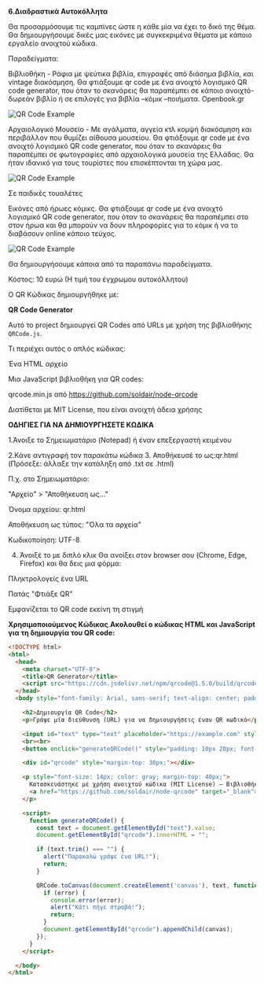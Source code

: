 **6.Διαδραστικά Αυτοκόλλητα**

Θα προσαρμόσουμε τις καμπίνες ώστε η κάθε μία να έχει το δικό της θέμα. Θα δημιουργήσουμε δικές μας εικόνες με συγκεκριμένα θέματα με κάποιο εργαλείο ανοιχτού κώδικα.

Παραδείγματα:

Βιβλιοθήκη - Ράφια με ψεύτικα βιβλία, επιγραφές από διάσημα βιβλία, και vintage διακόσμηση. Θα φτιάξουμε qr code με ένα ανοιχτό λογισμικό QR code generator, που όταν το σκανάρεις θα παραπέμπει σε κάποιο ανοιχτό-δωρεάν βιβλίο ή σε επιλογές για βιβλία –κόμικ –ποιήματα. Openbook.gr

![QR Code Example](https://github.com/2o-gym-chrys/UNBEATABLES/blob/main/6.%CE%94%CE%B9%CE%B1%CE%B4%CF%81%CE%B1%CF%83%CF%84%CE%B9%CE%BA%CE%AC%20_%20%CE%91%CF%85%CF%84%CE%BF%CE%BA%CF%8C%CE%BB%CE%BB%CE%B7%CF%84%CE%B1/BI%CE%92%CE%9B%CE%99%CE%9F%CE%98%CE%97%CE%9A%CE%97.png?raw=true)


Αρχαιολογικό Μουσείο - Με αγάλματα, αγγεία κτλ κομψή διακόσμηση και περιβάλλον που θυμίζει αίθουσα μουσείου. Θα φτιάξουμε qr code με ένα ανοιχτό λογισμικό QR code generator, που όταν το σκανάρεις θα παραπέμπει σε φωτογραφίες από αρχαιολογικά μουσεία της Ελλάδας. Θα ήταν ιδανικό για τους τουρίστες που επισκέπτονται τη χώρα μας.



![QR Code Example](https://github.com/2o-gym-chrys/UNBEATABLES/blob/main/6.%CE%94%CE%B9%CE%B1%CE%B4%CF%81%CE%B1%CF%83%CF%84%CE%B9%CE%BA%CE%AC%20_%20%CE%91%CF%85%CF%84%CE%BF%CE%BA%CF%8C%CE%BB%CE%BB%CE%B7%CF%84%CE%B1/%CE%9C%CE%9F%CE%A5%CE%A3%CE%95%CE%99%CE%91.png?raw=true)

Σε παιδικές τουαλέτες

Εικόνες από ήρωες κόμικς. Θα φτιάξουμε qr code με ένα ανοιχτό λογισμικό QR code generator, που όταν το σκανάρεις θα παραπέμπει στο στον ήρωα και θα μπορούν να δουν πληροφορίες για το κόμικ ή να το διαβάσουν online κάποιο τεύχος.



![QR Code Example](https://github.com/2o-gym-chrys/UNBEATABLES/blob/main/6.%CE%94%CE%B9%CE%B1%CE%B4%CF%81%CE%B1%CF%83%CF%84%CE%B9%CE%BA%CE%AC%20_%20%CE%91%CF%85%CF%84%CE%BF%CE%BA%CF%8C%CE%BB%CE%BB%CE%B7%CF%84%CE%B1/%CE%A0%CE%91%CE%99%CE%94%CE%99%CE%91.png?raw=true)


Θα δημιουργήσουμε κάποια από τα παραπάνω παραδείγματα.

Κόστος: 10 ευρώ (Η τιμή του έγχρωμου αυτοκόλλητου)


Ο QR Κώδικας δημιουργήθηκε με:

**QR Code Generator**

Αυτό το project δημιουργεί QR Codes από URLs με χρήση της βιβλιοθήκης `QRCode.js`.

Τι περιέχει αυτός ο απλός κώδικας:

Ένα HTML αρχείο 

Μια JavaScript βιβλιοθήκη για QR codes:

qrcode.min.js από https://github.com/soldair/node-qrcode

Διατίθεται με MIT License, που είναι ανοιχτή άδεια χρήσης


**ΟΔΗΓΙΕΣ ΓΙΑ ΝΑ ΔΗΜΙΟΥΡΓΗΣΕΤΕ ΚΩΔΙΚΑ**

1.Άνοιξε το Σημειωματάριο (Notepad) ή έναν επεξεργαστή κειμένου

2.Κάνε αντιγραφή τον παρακάτω κώδικα
3.  Αποθήκευσέ το ως:qr.html   (Πρόσεξε: άλλαξε την κατάληξη από .txt σε .html)

Π.χ. στο Σημειωματάριο:

"Αρχείο" > "Αποθήκευση ως..."

Όνομα αρχείου: qr.html

Αποθήκευση ως τύπος: "Όλα τα αρχεία"

Κωδικοποίηση: UTF-8

4. Άνοιξέ το με διπλό κλικ
Θα ανοίξει στον browser σου (Chrome, Edge, Firefox) και θα δεις μια φόρμα:

Πληκτρολογείς ένα URL

Πατάς "Φτιάξε QR"

Εμφανίζεται το QR code εκείνη τη στιγμή




**Χρησιμοποιούμενος Κώδικας**.**Ακολουθεί ο κώδικας HTML και JavaScript για τη δημιουργία του QR code:**


```html
<!DOCTYPE html>
<html>
  <head>
    <meta charset="UTF-8">
    <title>QR Generator</title>
    <script src="https://cdn.jsdelivr.net/npm/qrcode@1.5.0/build/qrcode.min.js"></script>
  </head>
  <body style="font-family: Arial, sans-serif; text-align: center; padding: 40px;">

    <h2>Δημιουργία QR Code</h2>
    <p>Γράψε μία διεύθυνση (URL) για να δημιουργήσεις έναν QR κωδικό</p>

    <input id="text" type="text" placeholder="https://example.com" style="width: 300px; padding: 10px;">
    <br><br>
    <button onclick="generateQRCode()" style="padding: 10px 20px; font-size: 16px;">Φτιάξε QR</button>

    <div id="qrcode" style="margin-top: 30px;"></div>

    <p style="font-size: 14px; color: gray; margin-top: 40px;">
      Κατασκευάστηκε με χρήση ανοιχτού κώδικα (MIT License) – Βιβλιοθήκη: 
      <a href="https://github.com/soldair/node-qrcode" target="_blank">QRCode.js</a>
    </p>

    <script>
      function generateQRCode() {
        const text = document.getElementById("text").value;
        document.getElementById("qrcode").innerHTML = "";

        if (text.trim() === "") {
          alert("Παρακαλώ γράψε ένα URL!");
          return;
        }

        QRCode.toCanvas(document.createElement('canvas'), text, function (error, canvas) {
          if (error) {
            console.error(error);
            alert("Κάτι πήγε στραβά!");
            return;
          }
          document.getElementById("qrcode").appendChild(canvas);
        });
      }
    </script>

  </body>
</html>
